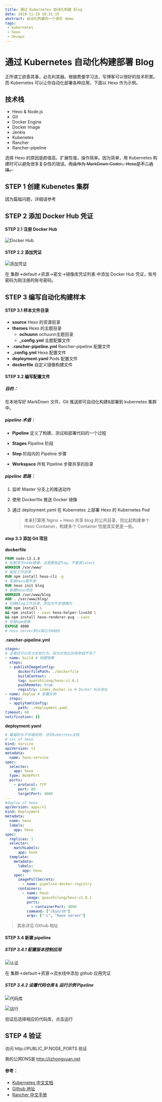 ```yaml
---
title: 通过 Kubernetes 自动化构建 Blog
date: 2019-11-19 18:31:15
abstract: 自动化构建的一个演示 demo
tags:
 - kubernetes
 - hexo
 - devops
---
```




# 通过 Kubernetes 自动化构建部署 Blog

正所谓工欲善其事，必先利其器。根据费曼学习法，写博客可以很好的技术积累。而 Kubernetes 可以让你自动化部署各种应用，下面以 Hexo 作为示例。



## 技术栈

- Hexo & Node.js
- Git
- Docker Engine
- Docker Image
- Jenkis
- Kubenetes
- Rancher
- Rancher-pipeline

选择 Hexo 的原因是颜值高，扩展性强，操作简单。因为简单，用 Kubernetes 构建时可以避免很多复杂性的错误。~~而且作为 MarkDown Coder，Hexo是不二选择。~~



## STEP 1 创建 Kubenetes 集群

因为篇幅问题，详细请参考

[快速创建 Kubernetes 集群]: /2019/11/19/build-rancher-kubernetes/



## STEP 2 添加 Docker Hub 凭证

#### STEP 2.1 注册 Docker Hub

![Docker Hub](/assets/pipeline/a-1.png)

#### STEP 2.2 添加凭证

![添加凭证](/assets/pipeline/a-2.png)

在 集群->default->资源->密文->镜像库凭证列表 中添加 Docker Hub 凭证，账号密码为刚注册的账号密码。



## STEP 3 编写自动化构建样本

#### STEP 3.1 样本文件目录

- **source**  Hexo 的资源目录
- **themes** Hexo 的主题目录
  - **ochuunn** ochuunn主题目录
  - **_config.yml** 主题配置文件
- **.rancher-pipeline.yml** Rancher-pipeline 配置文件
- **_config.yml** Hexo 配置文件
- **deployment.yaml** Pods 配置文件
- **dockerfile** 自定义镜像构建文件



#### STEP 3.2 编写配置文件

##### 目的：

在本地写好 MarkDown 文件，Git 推送即可自动化构建&部署到 kubernetes 集群中。



##### pipeline 术语：

- **Pipeline** 定义了构建、测试和部署代码的一个过程

- **Stages** Pipeline 阶段

- **Step** 阶段内的 Pipeline 步骤

- **Workspace** 所有 Pipeline 步骤共享的目录

  

##### pipeline 思路：

1. 监听 Master 分支上的推送动作

2. 使用 Dockerfile 推送 Docker 镜像

3. 通过 deployment.yaml 在 Kubernetes 上部署 Hexo 的 Kubernetes Pod

   > 本来打算用 Nginx + Hexo 共享 blog 的公共目录，但比起构建单个 Hexo Container，构建多个 Container 性能其实更差一些。



#### step 3.3 添加 Git 项目

**dockerfile**

```dockerfile
FROM node:13.1.0 
# 拉取官方node镜像，注意要指定tag，不要用latest
WORKDIR /var/www/
# 指定工作目录
RUN npm install hexo-cli -g
# 安装hexo脚手架
RUN hexo init blog
# 新建hexo项目
WORKDIR /var/www/blog
ADD . /var/www/blog/
# 切换blog工作目录，添加文件至镜像内
RUN npm install \
&& npm install --save hexo-helper-live2d \
&& npm install hexo-renderer-pug --save
# 安装npm依赖
EXPOSE 4000
# hexo server默认端口为4000
```



**.rancher-pipeline.yml**

```yaml
stages:
# 这里还可以写分支和行为，因为示例比较简单就不写了
- name: build # 构建镜像
  steps:
  - publishImageConfig:
      dockerfilePath: ./dockerfile
      buildContext: .
      tag: quanzhilong/hexo:v1.0.1
      pushRemote: true
      registry: index.docker.io # Docker Hub地址
- name: deploy # 部署实例
  steps:
  - applyYamlConfig:
      path: ./deployment.yaml
timeout: 60
notification: {}

```



**deployment.yaml**

```yaml
# 篇幅较长不详细说明，详见kuberntes文档
# svc of hexo
kind: Service
apiVersion: v1
metadata:
  name: hexo-service
spec:
  selector:
    app: hexo
  type: NodePort
  ports:
    - protocol: TCP
      port: 80
      targetPort: 4000
---
#deploy of hexo
apiVersion: apps/v1
kind: Deployment
metadata:
  name: hexo
  labels:
    app: hexo
spec:
  replicas: 1
  selector:
    matchLabels:
      app: hexo
  template:
    metadata:
      labels:
        app: hexo
    spec:
      imagePullSecrets:
        - name: pipeline-docker-registry
      containers:
        - name: hexo
          image: quanzhilong/hexo:v1.0.1
          ports:
            - containerPort: 4000
          command: ["/bin/sh"]
          args: ["-c", "hexo server"]
```



> 其余详见 Github 地址



#### STEP 3.4 新建 pipeline

##### STEP 3.4.1 配置版本控制应用

![认证](/assets/pipeline/a-3.png)

在 集群->default->资源->流水线中添加 github 应用凭证

##### STEP 3.4.2 设置代码仓库 & 运行示例 Pipeline

![代码库](/assets/pipeline/a-4.png)

![运行](/assets/pipeline/a-5.png)

验证后选择相应的代码库，点击运行



## STEP 4 验证

访问 http://PUBLIC_IP:NODE_PORTS 验证

我的公网DNS是 http://lizhongyuan.net



#### 参考：

- [Kubernetes 中文文档](https://kubernetes.io/zh/)
- [Github 地址](https://github.com/ConserveLee/blog-pipeline)
- [Rancher  中文手册](https://www.bookstack.cn/read/rancher-v2.x/0de5eb5c4056b8f6.md)

